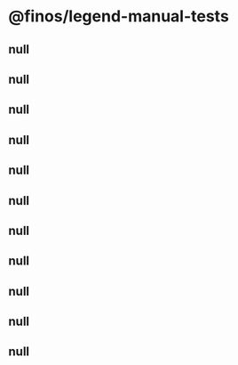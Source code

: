 # @finos/legend-manual-tests

## null

## null

## null

## null

## null

## null

## null

## null

## null

## null

## null
